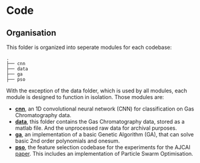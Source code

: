 # Code

## Organisation

This folder is organized into seperate modules for each codebase:

```
.
├── cnn
├── data
├── ga
├── pso
```

With the exception of the data folder, which is used by all modules, each module is designed to function in isolation. Those modules are:

- [**cnn**](https://github.com/woodRock/fishy-business/tree/main/code/cnn), an 1D convolutional neural network (CNN) for classification on Gas Chromatography data.
- [**data**](https://github.com/woodRock/fishy-business/tree/main/code/data), this folder contains the Gas Chromatography data, stored as a matlab file. And the unprocessed raw data for archival purposes.
- [**ga**](https://github.com/woodRock/fishy-business/tree/main/code/ga), an implementation of a basic Genetic Algorithm (GA), that can solve basic 2nd order polynomials and onesum.
- [**pso**](https://github.com/woodRock/fishy-business/tree/main/code/pso), the feature selection codebase for the experiments for the AJCAI [paper](https://github.com/woodRock/fishy-business/tree/main/paper). This includes an implementation of Particle Swarm Optimisation.
